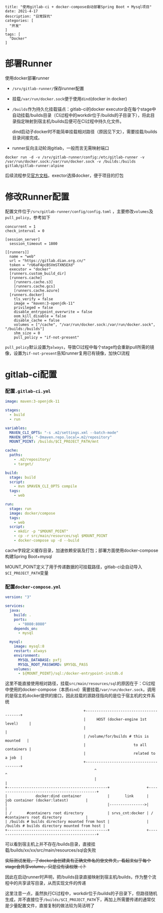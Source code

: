 ```
title: "使用gitlab-ci + docker-compose自动部署Spring Boot + Mysql项目"
date: 2021-4-17
description: "日常踩坑"
categories: [
  "开发"
]
tags: [
  "Docker"
]
```

# 部署Runner

使用docker部署runner

- `/srv/gitlab-runner/`保存runner配置

- 挂载`/var/run/docker.sock`便于使用`dind`(docker in docker)

- `/builds`作为持久化挂载锚点：gitlab-ci的docker executor会在每个stage中自动挂载/builds目录（CI过程中的workdir位于/builds的子目录下），将此目录指定映射到宿主机/builds后便可在CI过程中持久化文件。

  dind启动子docker时不能简单挂载相对路径（原因见下文），需要挂载/builds目录间接完成。

- runner反向主动轮询gitlab，一般而言无需映射端口

```shell
docker run -d -v /srv/gitlab-runner/config:/etc/gitlab-runner -v /var/run/docker.sock:/var/run/docker.sock -v /builds:/builds gitlab/gitlab-runner:alpine
```

后续流程参见[官方文档](https://docs.gitlab.com/ee/ci/docker/using_docker_images.html)，exector选择docker，便于项目的打包

# 修改Runner配置

配置文件位于`/srv/gitlab-runner/config/config.toml` ，主要修改`volumes`及`pull_policy`，参考如下

```
concurrent = 1
check_interval = 0

[session_server]
  session_timeout = 1800

[[runners]]
  name = "web"
  url = "https://gitlab.dian.org.cn/"
  token = "rU6aF4pcBSVmSTXN5EXd"
  executor = "docker"
  [runners.custom_build_dir]
  [runners.cache]
    [runners.cache.s3]
    [runners.cache.gcs]
    [runners.cache.azure]
  [runners.docker]
    tls_verify = false
    image = "maven:3-openjdk-11"
    privileged = false
    disable_entrypoint_overwrite = false
    oom_kill_disable = false
    disable_cache = false
    volumes = ["/cache", "/var/run/docker.sock:/var/run/docker.sock", "/builds:/builds"]
    shm_size = 0
    pull_policy = "if-not-present"
```

`pull_policy`默认设置为`always`，导致CI过程中每个stage均会重新pull所需的镜像，设置为`if-not-present`告知runner复用已有镜像，加快CI流程

# gitlab-ci配置

### 配置`.gitlab-ci.yml`

```yml
image: maven:3-openjdk-11

stages:
  - build
  - run

variables:
  MAVEN_CLI_OPTS: "-s .m2/settings.xml --batch-mode"
  MAVEN_OPTS: "-Dmaven.repo.local=.m2/repository"
  MOUNT_POINT: /builds/$CI_PROJECT_PATH/mnt

cache:
  paths:
    - .m2/repository/
    - target/

build:
  stage: build
  script:
    - mvn $MAVEN_CLI_OPTS compile
  tags:
    - web

run:
  stage: run
  image: docker/compose
  tags:
    - web
  script:
    - mkdir -p "$MOUNT_POINT"
    - cp -r src/main/resources/sql $MOUNT_POINT
    - docker-compose up -d --build
```

cache字段定义缓存目录，加速依赖安装及打包；部署方面使用docker-compose构建Spring Boot+mysql

MOUNT_POINT定义了用于传递数据的可挂载路径，gitlab-ci会自动导入`$CI_PROJECT_PATH`变量

### 配置`docker-compose.yml`

```yml
version: "3"

services:
  java:
    build: .
    ports:
      - "8080:8080"
    depends_on:
      - mysql

  mysql:
    image: mysql:8
    restart: always
    environment:
      MYSQL_DATABASE: pxfj
      MYSQL_ROOT_PASSWORD: $MYSQL_PASS
    volumes:
      - ${MOUNT_POINT}/sql:/docker-entrypoint-initdb.d
```

这里不能直接使用相对路径，挂载`src/main/resources/sql`的原因在于：CI过程中使用的docker-compose（本质`dind`）需要挂载`/var/run/docker.sock`，调用的是宿主机docker提供的接口，因此挂载的源路径指向的是位于宿主机的文件系统

```
                                    +----------------------------------------+
                                    |     HOST (docker-engine 1st level)     |
                                    |                                        |
                                    | /volume/for/builds # this is mounted   |
                                    |                      to all containers |
                                    |                      related to a job  |
                                    +----------------------------------------+
                                         ^                             ^
                                         |                             |
+----------------------------------------------+                 +----------------------------------------------+
|             docker:dind container            |       link      |         job container (docker:latest)        |
|                                              |---------------->|                                              |
| /       #containers root directory           | srvs_cnt:docker | /       #containers root directory           |
| /builds # builds directory mounted from host |                 | /builds # builds directory mounted from host |
+----------------------------------------------+                 +----------------------------------------------+
```

可以看到宿主机上并不存在/builds目录，直接挂载/builds/xx/xx/src/main/resources/sql会失败

~~实际测试发现，子docker会创建具有正确文件名的空文件夹，看起来似乎每个stage会共享volume，只是没有读权限（？~~

因此在启动runner时声明，把/builds目录直接映射到宿主机/builds，作为整个流程中的共享读写目录，从而实现文件的传递

这里注意一点，虽然执行CI过程中，workdir位于/builds的子目录下，但路径随机生成，并不直接位于`/builds/$CI_PROJECT_PATH`下，再加上所需要传递的通常仅是少量配置文件，直接复制的做法较为简洁明了
